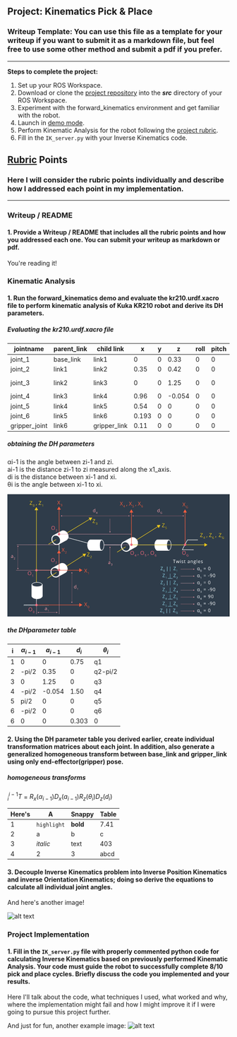 ## Project: Kinematics Pick & Place
### Writeup Template: You can use this file as a template for your writeup if you want to submit it as a markdown file, but feel free to use some other method and submit a pdf if you prefer.

---


**Steps to complete the project:**  


1. Set up your ROS Workspace.
2. Download or clone the [project repository](https://github.com/udacity/RoboND-Kinematics-Project) into the ***src*** directory of your ROS Workspace.  
3. Experiment with the forward_kinematics environment and get familiar with the robot.
4. Launch in [demo mode](https://classroom.udacity.com/nanodegrees/nd209/parts/7b2fd2d7-e181-401e-977a-6158c77bf816/modules/8855de3f-2897-46c3-a805-628b5ecf045b/lessons/91d017b1-4493-4522-ad52-04a74a01094c/concepts/ae64bb91-e8c4-44c9-adbe-798e8f688193).
5. Perform Kinematic Analysis for the robot following the [project rubric](https://review.udacity.com/#!/rubrics/972/view).
6. Fill in the `IK_server.py` with your Inverse Kinematics code.


[//]: # (Image References)

[image1]: ./misc_images/joint3.png
[image2]: ./misc_images/misc2.png
[image3]: ./misc_images/misc3.png

## [Rubric](https://review.udacity.com/#!/rubrics/972/view) Points
### Here I will consider the rubric points individually and describe how I addressed each point in my implementation.  

---
### Writeup / README

#### 1. Provide a Writeup / README that includes all the rubric points and how you addressed each one.  You can submit your writeup as markdown or pdf.  

You're reading it!

### Kinematic Analysis
#### 1. Run the forward_kinematics demo and evaluate the kr210.urdf.xacro file to perform kinematic analysis of Kuka KR210 robot and derive its DH parameters.

##### Evaluating the kr210.urdf.xacro file  



jointname | parent_link | child link  | x | y | z | roll | pitch | yow |  min | max |
--- | --- | --- | --- |--- | --- | --- | --- | ---| --- | ---   
joint_1 | base_link| link1 | 0 | 0 | 0.33 | 0 | 0 | 0 | -185 | 185
joint_2 | link1 | link2 | 0.35 | 0 | 0.42 | 0 | 0 | 0 | -45 | 85
joint_3 | link2 | link3 | 0 | 0 | 1.25 | 0 | 0 | 0 | -210 | 155-98
joint_4 | link3 | link4 | 0.96 | 0 | -0.054 |  0 | 0 | 0 | -350 | 350
joint_5 | link4 | link5 | 0.54 | 0 | 0 | 0 | 0 | 0 | -125 | 125
joint_6 | link5 | link6 | 0.193 | 0 | 0 | 0 | 0 | 0 | -350 | 350
gripper_joint| link6 | gripper_link| 0.11| 0 | 0 | 0 |  0 | 0 | |

##### obtaining the DH parameters

αi-1 is the angle between zi-1 and zi.  
ai-1 is the distance zi-1 to zi measured along the x1_axis.  
di is the distance between xi-1 and xi.  
θi is the angle between xi-1 to xi.  

![alt text][image1]

##### the DHparameter table

i | $\alpha_{i-1}$| $a_{i-1}$ | $d_i$ | $\theta_i$
--- | --- | --- | ---|---
1 | 0     | 0      | 0.75 | q1
2 | -pi/2 | 0.35   | 0    | q2-pi/2
3 |  0    | 1.25   | 0    | q3
4 | -pi/2 | -0.054 | 1.50 | q4
5 |  pi/2 | 0      | 0    | q5
6 | -pi/2 | 0      | 0    | q6
6 | 0     | 0      | 0.303| 0

#### 2. Using the DH parameter table you derived earlier, create individual transformation matrices about each joint. In addition, also generate a generalized homogeneous transform between base_link and gripper_link using only end-effector(gripper) pose.

 ##### homogeneous transforms

 $_{i}^{i-1}T$ = $R_x(α_{i-1}) D_x(a_{i-1}) R_z(θ_{i}) D_z(d_{i})$


Here's | A | Snappy | Table
--- | --- | --- | ---
1 | `highlight` | **bold** | 7.41
2 | a | b | c
3 | *italic* | text | 403
4 | 2 | 3 | abcd

#### 3. Decouple Inverse Kinematics problem into Inverse Position Kinematics and inverse Orientation Kinematics; doing so derive the equations to calculate all individual joint angles.

And here's another image!

![alt text][image2]

### Project Implementation

#### 1. Fill in the `IK_server.py` file with properly commented python code for calculating Inverse Kinematics based on previously performed Kinematic Analysis. Your code must guide the robot to successfully complete 8/10 pick and place cycles. Briefly discuss the code you implemented and your results.


Here I'll talk about the code, what techniques I used, what worked and why, where the implementation might fail and how I might improve it if I were going to pursue this project further.  


And just for fun, another example image:
![alt text][image3]
